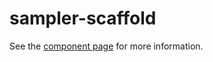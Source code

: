 sampler-scaffold
================

See the [component page](http://polymer.github.io/sampler-scaffold) for more information.
